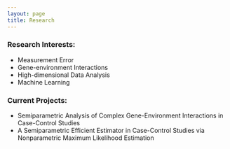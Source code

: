 ```yaml
---
layout: page
title: Research
---
```


### Research Interests:
- Measurement Error
- Gene-environment Interactions
- High-dimensional Data Analysis
- Machine Learning

### Current Projects:
- Semiparametric Analysis of Complex Gene-Environment Interactions in Case-Control Studies
- A Semiparametric Efficient Estimator in Case-Control Studies via Nonparametric Maximum Likelihood Estimation
